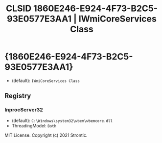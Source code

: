 ﻿---
title: "CLSID 1860E246-E924-4F73-B2C5-93E0577E3AA1 | IWmiCoreServices Class"
excerpt: What is COM-Object CLSID 1860E246-E924-4F73-B2C5-93E0577E3AA1?
---

# {1860E246-E924-4F73-B2C5-93E0577E3AA1}

* (default): `IWmiCoreServices Class`

## Registry


### InprocServer32

* (default): `C:\Windows\system32\wbem\wbemcore.dll`
* ThreadingModel: `Both`

MIT License. Copyright (c) 2021 Strontic.


